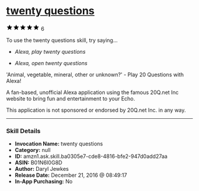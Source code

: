 # [twenty questions](http://alexa.amazon.com/#skills/amzn1.ask.skill.ba0305e7-cde8-4816-bfe2-947d0add27aa)
![5 stars](../../images/ic_star_black_18dp_1x.png)![5 stars](../../images/ic_star_black_18dp_1x.png)![5 stars](../../images/ic_star_black_18dp_1x.png)![5 stars](../../images/ic_star_black_18dp_1x.png)![5 stars](../../images/ic_star_black_18dp_1x.png) 6

To use the twenty questions skill, try saying...

* *Alexa, play twenty questions*

* *Alexa, open twenty questions*

'Animal, vegetable, mineral, other or unknown?'  - Play 20 Questions with Alexa! 

A fan-based, unofficial Alexa application using the famous 20Q.net Inc website to bring fun and entertainment to your Echo.

This application is not sponsored or endorsed by 20Q.net Inc. in any way.

***

### Skill Details

* **Invocation Name:** twenty questions
* **Category:** null
* **ID:** amzn1.ask.skill.ba0305e7-cde8-4816-bfe2-947d0add27aa
* **ASIN:** B01N6I0G8D
* **Author:** Daryl Jewkes
* **Release Date:** December 21, 2016 @ 08:49:17
* **In-App Purchasing:** No
